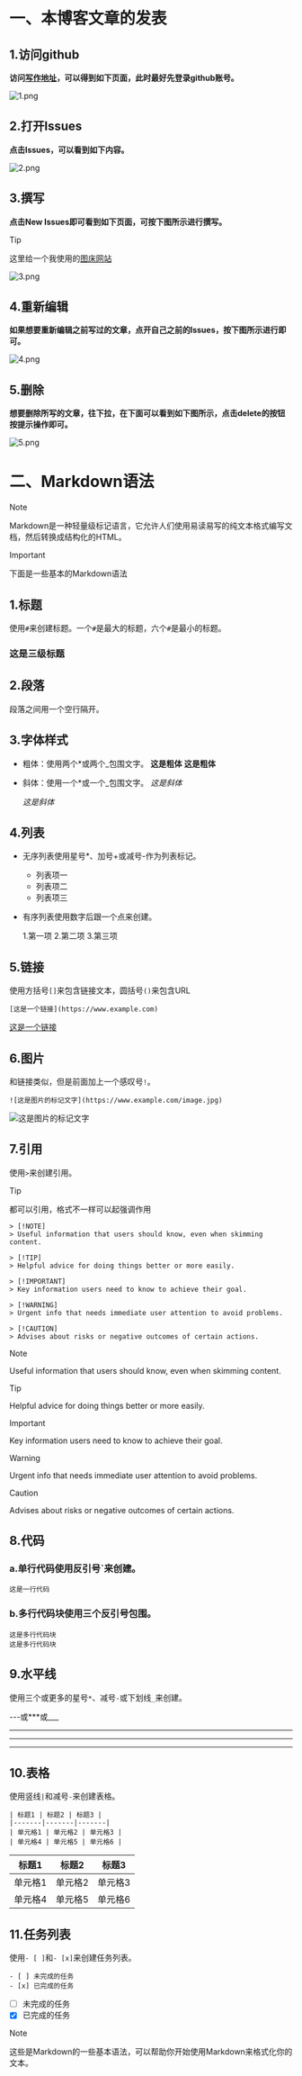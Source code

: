 # 一、本博客文章的发表

## 1.访问github

**访问[写作地址](https://github.com/hantianzhun/hantianzhun.github.io)，可以得到如下页面，此时最好先登录github账号。**

![1.png](https://wp-cdn.4ce.cn/v2/b4ff7c9e45871f76c9339.png)

## 2.打开Issues

**点击Issues，可以看到如下内容。**

![2.png](https://wp-cdn.4ce.cn/v2/88b774563940a237ffd83.png)

## 3.撰写

**点击New Issues即可看到如下页面，可按下图所示进行撰写。**

> [!TIP]
> 这里给一个我使用的[图床网站](https://wp-cdn.4ce.cn/)

![3.png](https://wp-cdn.4ce.cn/v2/45624a5550a011015d993.png)

## 4.重新编辑

**如果想要重新编辑之前写过的文章，点开自己之前的Issues，按下图所示进行即可。**

![4.png](https://wp-cdn.4ce.cn/v2/9cdfca4c59c7e56b1805c.png)

## 5.删除

**想要删除所写的文章，往下拉，在下面可以看到如下图所示，点击delete的按钮按提示操作即可。**

![5.png](https://wp-cdn.4ce.cn/v2/e60eff8fa613c8032e9d4.png)

# 二、Markdown语法

> [!NOTE]
> Markdown是一种轻量级标记语言，它允许人们使用易读易写的纯文本格式编写文档，然后转换成结构化的HTML。

> [!IMPORTANT]
> 下面是一些基本的Markdown语法


## 1.标题

使用`#`来创建标题。一个`#`是最大的标题，六个`#`是最小的标题。

### 这是三级标题

## 2.段落

段落之间用一个空行隔开。

## 3.字体样式

- 粗体：使用两个*或两个_包围文字。
  **这是粗体**
  __这是粗体__

- 斜体：使用一个*或一个_包围文字。
  *这是斜体*
  
  _这是斜体_

## 4.列表

- 无序列表使用星号*、加号+或减号-作为列表标记。
  * 列表项一
  * 列表项二
  * 列表项三

- 有序列表使用数字后跟一个点来创建。

  1.第一项
  2.第二项
  3.第三项

## 5.链接

使用方括号`[]`来包含链接文本，圆括号`()`来包含URL

`[这是一个链接](https://www.example.com)`

[这是一个链接](https://www.example.com)

## 6.图片

和链接类似，但是前面加上一个感叹号`!`。

`![这是图片的标记文字](https://www.example.com/image.jpg)`

![这是图片的标记文字](https://www.example.com/image.jpg)

## 7.引用

使用`>`来创建引用。

> [!TIP]
> 都可以引用，格式不一样可以起强调作用

```
> [!NOTE]
> Useful information that users should know, even when skimming content.

> [!TIP]
> Helpful advice for doing things better or more easily.

> [!IMPORTANT]
> Key information users need to know to achieve their goal.

> [!WARNING]
> Urgent info that needs immediate user attention to avoid problems.

> [!CAUTION]
> Advises about risks or negative outcomes of certain actions.
```

> [!NOTE]
> Useful information that users should know, even when skimming content.

> [!TIP]
> Helpful advice for doing things better or more easily.

> [!IMPORTANT]
> Key information users need to know to achieve their goal.

> [!WARNING]
> Urgent info that needs immediate user attention to avoid problems.

> [!CAUTION]
> Advises about risks or negative outcomes of certain actions.

## 8.代码

### a.单行代码使用反引号`来创建。

`这是一行代码`

### b.多行代码块使用三个反引号包围。

```
这是多行代码块
这是多行代码块
```

## 9.水平线

使用三个或更多的星号`*`、减号`-`或下划线`_`来创建。

---或***或___

-----

*****

___


## 10.表格

使用竖线`|`和减号`-`来创建表格。

```
| 标题1 | 标题2 | 标题3 |
|-------|-------|-------|
| 单元格1 | 单元格2 | 单元格3 |
| 单元格4 | 单元格5 | 单元格6 |
```

| 标题1   | 标题2   | 标题3   |
| ------- | ------- | ------- |
| 单元格1 | 单元格2 | 单元格3 |
| 单元格4 | 单元格5 | 单元格6 |

## 11.任务列表

使用`- [ ]`和`- [x]`来创建任务列表。

```
- [ ] 未完成的任务
- [x] 已完成的任务
```

- [ ] 未完成的任务
- [x] 已完成的任务

> [!NOTE]
> 这些是Markdown的一些基本语法，可以帮助你开始使用Markdown来格式化你的文本。